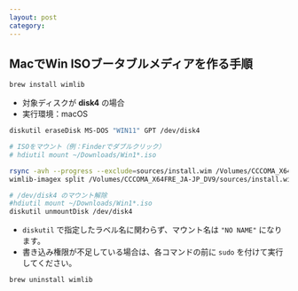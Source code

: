 ```yaml
---
layout: post
category: 
---
```


## MacでWin ISOブータブルメディアを作る手順

```sh
brew install wimlib
```

* 対象ディスクが **disk4** の場合
* 実行環境：macOS

```sh
diskutil eraseDisk MS-DOS "WIN11" GPT /dev/disk4

# ISOをマウント（例：Finderでダブルクリック）
# hdiutil mount ~/Downloads/Win1*.iso

rsync -avh --progress --exclude=sources/install.wim /Volumes/CCCOMA_X64FRE_JA-JP_DV9/ /Volumes/NO\ NAME/
wimlib-imagex split /Volumes/CCCOMA_X64FRE_JA-JP_DV9/sources/install.wim /Volumes/NO\ NAME/sources/install.swm 3800

# /dev/disk4 のマウント解除
#hdiutil mount ~/Downloads/Win1*.iso
diskutil unmountDisk /dev/disk4
```

* `diskutil` で指定したラベル名に関わらず、マウント名は `"NO NAME"` になります。
* 書き込み権限が不足している場合は、各コマンドの前に `sudo` を付けて実行してください。

```sh
brew uninstall wimlib
```
